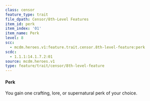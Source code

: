 ```yaml
---
class: censor
feature_type: trait
file_dpath: Censor/8th-Level Features
item_id: perk
item_index: '01'
item_name: Perk
level: 8
scc:
  - mcdm.heroes.v1:feature.trait.censor.8th-level-feature:perk
scdc:
  - 1.1.1:14.1.7.2:01
source: mcdm.heroes.v1
type: feature/trait/censor/8th-level-feature
---
```


#### Perk

You gain one crafting, lore, or supernatural perk of your choice.
